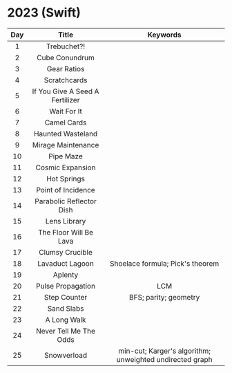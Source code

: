 # 2023 (Swift)

| Day  | Title                           | Keywords        |
| :-:  | :-:                             | :-:             |
| 1    | Trebuchet?!                     |                 |
| 2    | Cube Conundrum                  |                 |
| 3    | Gear Ratios                     |                 |
| 4    | Scratchcards                    |                 |
| 5    | If You Give A Seed A Fertilizer |                 |
| 6    | Wait For It                     |                 |
| 7    | Camel Cards                     |                 |
| 8    | Haunted Wasteland               |                 |
| 9    | Mirage Maintenance              |                 |
| 10   | Pipe Maze                       |                 |
| 11   | Cosmic Expansion                |                 |
| 12   | Hot Springs                     |                 |
| 13   | Point of Incidence              |                 |
| 14   | Parabolic Reflector Dish        |                 |
| 15   | Lens Library                    |                 |
| 16   | The Floor Will Be Lava          |                 |
| 17   | Clumsy Crucible                 |                 |
| 18   | Lavaduct Lagoon                 | Shoelace formula; Pick's theorem |
| 19   | Aplenty                         |                 |
| 20   | Pulse Propagation               | LCM             |
| 21   | Step Counter                    | BFS; parity; geometry  |
| 22   | Sand Slabs                      |                 |
| 23   | A Long Walk                     |                 |
| 24   | Never Tell Me The Odds          |                 |
| 25   | Snowverload                     | min-cut; Karger's algorithm; unweighted undirected graph |
